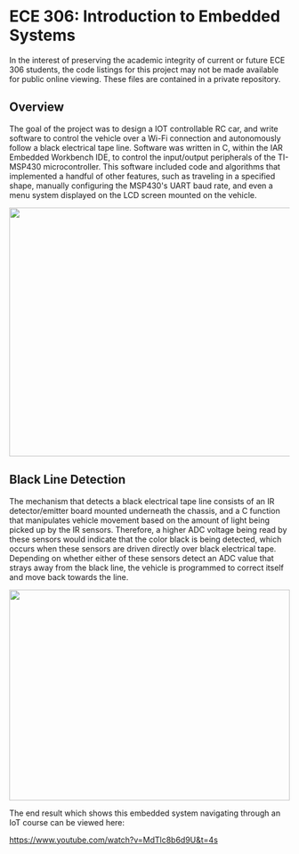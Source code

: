 # ECE 306: Introduction to Embedded Systems

In the interest of preserving the academic integrity of current or future ECE 306 students, the code listings for this project may not be made available for public online viewing. These files are contained in a private repository.

## Overview

The goal of the project was to design a IOT controllable RC car, and write software to control the vehicle over a Wi-Fi connection and autonomously follow a black electrical tape line. Software was written in C, within the IAR Embedded Workbench IDE, to control the input/output peripherals of the TI-MSP430 microcontroller. This software included code and algorithms that implemented a handful of other features, such as traveling in a specified shape, manually configuring the MSP430's UART baud rate, and even a menu system displayed on the LCD screen mounted on the vehicle.

<p align="center">
  <img src="https://i.imgur.com/EDarf19.png" width="519" height="446" />
</p>



## Black Line Detection

The mechanism that detects a black electrical tape line consists of an IR detector/emitter board mounted underneath the chassis, and a C function that manipulates vehicle movement based on the amount of light being picked up by the IR sensors. Therefore, a higher ADC voltage being read by these sensors would indicate that the color black is being detected, which occurs when these sensors are driven directly over black electrical tape. Depending on whether either of these sensors detect an ADC value that strays away from the black line, the vehicle is programmed to correct itself and move back towards the line. 



<p align="center">
  <img src="https://i.imgur.com/t1lcPeH.jpg" width="504" height="378" />
</p>


The end result which shows this embedded system navigating through an IoT course can be viewed here:

https://www.youtube.com/watch?v=MdTlc8b6d9U&t=4s

